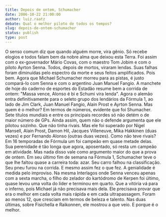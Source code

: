 ```yaml
---
title: Depois de ontem, Schumacher
date: 2006-10-22 21:00:00
author: luiz.raatz
debate: Qual o melhor piloto de todos os tempos?
slug: depois-de-ontem-schumacher
status: publish 
type: post
---
```


O senso comum diz que quando alguém morre, vira gênio. Só recebe elogios e todos falam bem da nobre alma que deixou esta Terra. 
Foi assim com o ex-governador Mário Covas, com o maestro Tom Jobim e com o piloto Ayrton Senna. Todos, depois de mortos, viraram lendas. Suas falhas foram diminuídas pelo espectro da morte e seus feitos amplificados.
Pois bem. Agora que Michael Schumacher morreu para as pistas, é justo compará-lo com Senna e com o argentino Juan Manuel Fangio. 
A manchete de hoje do caderno de esportes do Estadão resume bem a corrida de ontem: "Massa vence, Alonso é bi e Schumi vira lenda". Agora o alemão entra definitivamente para o seleto grupo dos lendários da Fórmula 1, ao lado de Jim Clark, Juan Manuel Fangio, Alain Prost e Ayrton Senna. Mas quem é o melhor?
Em termos de números, evidente que foi Shumacher. Sete títulos mundiais e entre os principais recordes só não detém o de maior número de GPs. 
Ainda assim, quem não o defende argumenta que ele pilotou sozinho. Que não tinha rivais. Mas ele foi superado por Nigel Mansell, Alain Prost, Damon Hil, Jacques Villeneuve, Mika Hakkinen (duas vezes) e por Fernando Alonso (outras duas vezes). Como não teve rivais?
 Em 16 temporadas de Fórmula um foi campeão em quase metade delas. Sua perenidade é tão longa que agora, aposentado, só resta um campeão em atividade.
Mas nada disso vale como argumento maior do que a prova de ontem. Em seu último fim de semana na Fórmula 1, Schumacher teve o que lhe faltou quase a carreira toda: azar. Seu carro falhou na classificação. Seu pneu furou na corrida. E mesmo assim fez o que fez. 
A genialidade é medida pelo improviso. Na mesma Interlagos onde Senna venceu apenas com a sexta marcha, o filho do zelador do kartódromo de Kerpen foi último, quase levou uma volta do líder e terminou em quarto. 
Que a vitória vá para o inferno, pois Michael já não precisava mais dela. Ele precisava provar que era o melhor em cada volta mais rápida e em cada ultrapassagem. Foram ao menos 12, que cresciam em termos de beleza e talento. Nas duas últimas, sobre Fisichella e Raikonnen, ele mostrou a que veio. E porque é o melhor.
